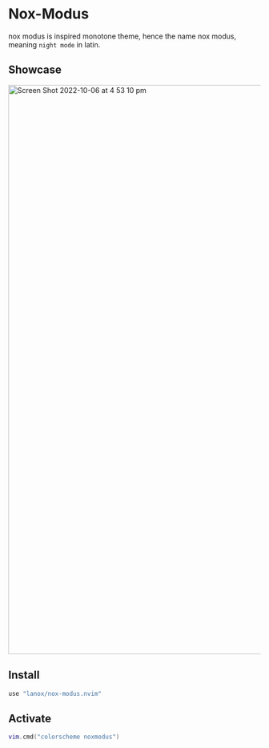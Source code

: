 # Nox-Modus
nox modus is inspired monotone theme, hence the name nox modus, meaning `night mode` in latin.

## Showcase

<img width="1136" alt="Screen Shot 2022-10-06 at 4 53 10 pm" src="https://user-images.githubusercontent.com/7599183/194225220-174822ae-6634-40ae-8a80-b5c9944467f6.png">

## Install

```lua
use "lanox/nox-modus.nvim"

```

## Activate

```lua
vim.cmd("colorscheme noxmodus")
```


